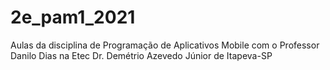 # 2e_pam1_2021
Aulas da disciplina de Programação de Aplicativos Mobile com o Professor Danilo Dias na Etec Dr. Demétrio Azevedo Júnior de Itapeva-SP
